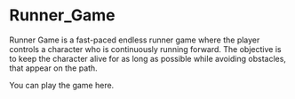 # Runner_Game
Runner Game is a fast-paced endless runner game where the player controls a character who is continuously running forward. The objective is to keep the character alive for as long as possible while avoiding obstacles, that appear on the path.

You can play the game here.
